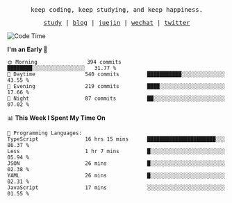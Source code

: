 <p align="center">
  <samp>
    <span>keep coding, keep studying, and keep happiness.</span>
  </samp>
</p>

<p align="center">
  <samp>
    <a href="https://github.com/ouduidui/fe-study">study</a> |
    <a href="https://deweyou.me">blog</a>  |
    <a href="https://juejin.cn/user/4309700183594366">juejin</a> |
    <a href="https://user-images.githubusercontent.com/54696834/165071004-6509e3f2-90c3-448c-9d92-3da42b0c2021.jpeg">wechat</a> |
    <a href="https://twitter.com/ouduidui">twitter</a>
  </samp>
</p>

<!--START_SECTION:waka-->
![Code Time](http://img.shields.io/badge/Code%20Time-4%2C005%20hrs%2045%20mins-blue)

**I'm an Early 🐤** 

```text
🌞 Morning                394 commits         ████████░░░░░░░░░░░░░░░░░   31.77 % 
🌆 Daytime                540 commits         ███████████░░░░░░░░░░░░░░   43.55 % 
🌃 Evening                219 commits         ████░░░░░░░░░░░░░░░░░░░░░   17.66 % 
🌙 Night                  87 commits          ██░░░░░░░░░░░░░░░░░░░░░░░   07.02 % 
```


📊 **This Week I Spent My Time On** 

```text
💬 Programming Languages: 
TypeScript               16 hrs 15 mins      ██████████████████████░░░   86.37 % 
Less                     1 hr 7 mins         █░░░░░░░░░░░░░░░░░░░░░░░░   05.94 % 
JSON                     26 mins             █░░░░░░░░░░░░░░░░░░░░░░░░   02.38 % 
YAML                     26 mins             █░░░░░░░░░░░░░░░░░░░░░░░░   02.31 % 
JavaScript               17 mins             ░░░░░░░░░░░░░░░░░░░░░░░░░   01.55 % 
```


<!--END_SECTION:waka-->
